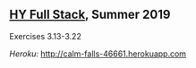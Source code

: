 ## [HY Full Stack](https://fullstackopen.com), Summer 2019

Exercises 3.13-3.22

*Heroku:* http://calm-falls-46661.herokuapp.com